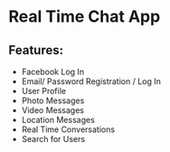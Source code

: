 # Real Time Chat App

## Features:
- Facebook Log In
- Email/ Password Registration / Log In
- User Profile
- Photo Messages
- Video Messages
- Location Messages
- Real Time Conversations
- Search for Users
